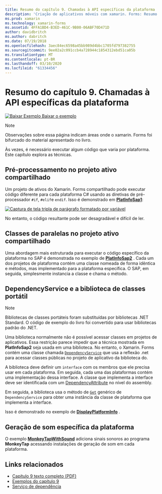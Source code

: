 ```yaml
---
title: Resumo do capítulo 9. Chamadas à API específicas da plataforma
description: 'Criação de aplicativos móveis com xamarin. Forms: Resumo do capítulo 9. Chamadas à API específicas da plataforma'
ms.prod: xamarin
ms.technology: xamarin-forms
ms.assetid: 4FFA1BD4-B3ED-461C-9B00-06ABF70D471D
author: davidbritch
ms.author: dabritch
ms.date: 07/19/2018
ms.openlocfilehash: 3aec84ec6598a45bb989d4bbc1705fd797382755
ms.sourcegitcommit: 9ee02a2c091ccb4a728944c1854312ebd51ca05b
ms.translationtype: MT
ms.contentlocale: pt-BR
ms.lasthandoff: 03/10/2020
ms.locfileid: "61334456"
---
```

# <a name="summary-of-chapter-9-platform-specific-api-calls"></a>Resumo do capítulo 9. Chamadas à API específicas da plataforma

[![Baixar Exemplo](~/media/shared/download.png) Baixar o exemplo](https://github.com/xamarin/xamarin-forms-book-samples/tree/master/Chapter09)

> [!NOTE] 
> Observações sobre essa página indicam áreas onde o xamarin. Forms foi bifurcado do material apresentado no livro.

Às vezes, é necessário executar algum código que varia por plataforma. Este capítulo explora as técnicas.

## <a name="preprocessing-in-the-shared-asset-project"></a>Pré-processamento no projeto ativo compartilhado

Um projeto de ativos do Xamarin. Forms compartilhado pode executar código diferente para cada plataforma C# usando as diretivas de pré-processador `#if`, `#elif`e `endif`. Isso é demonstrado em [**PlatInfoSap1**](https://github.com/xamarin/xamarin-forms-book-samples/tree/master/Chapter09/PlatInfoSap1):

[![Captura de tela tripla de parágrafo formatado por variável](images/ch09fg01-small.png "Modelo de dispositivo e sistema operacional")](images/ch09fg01-large.png#lightbox "Modelo de dispositivo e sistema operacional")

No entanto, o código resultante pode ser desagradável e difícil de ler.

## <a name="parallel-classes-in-the-shared-asset-project"></a>Classes de paralelas no projeto ativo compartilhado

Uma abordagem mais estruturada para executar o código específico da plataforma no SAP é demonstrada no exemplo de [**PlatInfoSap2**](https://github.com/xamarin/xamarin-forms-book-samples/tree/master/Chapter09/PlatInfoSap2) . Cada um dos projetos de plataforma contém uma classe nomeada de forma idêntica e métodos, mas implementado para a plataforma específica. O SAP, em seguida, simplesmente instancia a classe e chama o método.

## <a name="dependencyservice-and-the-portable-class-library"></a>DependencyService e a biblioteca de classes portátil

> [!NOTE] 
> Bibliotecas de classes portáteis foram substituídas por bibliotecas .NET Standard. O código de exemplo do livro foi convertido para usar bibliotecas padrão do .NET.

Uma biblioteca normalmente não é possível acessar classes em projetos de aplicativos. Essa restrição parece impedir que a técnica mostrada em **PlatInfoSap2** seja usada em uma biblioteca. No entanto, o Xamarin. Forms contém uma classe chamada [`DependencyService`](xref:Xamarin.Forms.DependencyService) que usa a reflexão .net para acessar classes públicas no projeto de aplicativo da biblioteca do.

A biblioteca deve definir um `interface` com os membros que ele precisa usar em cada plataforma. Em seguida, cada uma das plataformas contém uma implementação dessa interface. A classe que implementa a interface deve ser identificada com um [DependencyAttribute](xref:Xamarin.Forms.DependencyAttribute) no nível do assembly.

Em seguida, a biblioteca usa o método de [`Get`](xref:Xamarin.Forms.DependencyService.Get*) genérico de `DependencyService` para obter uma instância da classe de plataforma que implementa a interface.

Isso é demonstrado no exemplo de [**DisplayPlatformInfo**](https://github.com/xamarin/xamarin-forms-book-samples/tree/master/Chapter09/DisplayPlatformInfo) .

## <a name="platform-specific-sound-generation"></a>Geração de som específica da plataforma

O exemplo [**MonkeyTapWithSound**](https://github.com/xamarin/xamarin-forms-book-samples/tree/master/Chapter09/MonkeyTapWithSound) adiciona sinais sonoros ao programa **MonkeyTap** acessando instalações de geração de som em cada plataforma.

## <a name="related-links"></a>Links relacionados

- [Capítulo 9 texto completo (PDF)](https://download.xamarin.com/developer/xamarin-forms-book/XamarinFormsBook-Ch09-Apr2016.pdf)
- [Exemplos do capítulo 9](https://github.com/xamarin/xamarin-forms-book-samples/tree/master/Chapter09)
- [Serviço de dependência](~/xamarin-forms/app-fundamentals/dependency-service/index.md)
